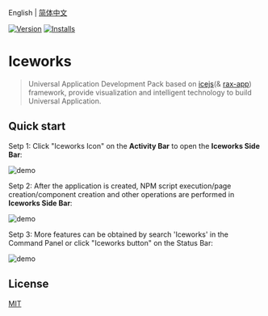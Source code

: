 English | [简体中文](https://github.com/ice-lab/iceworks/blob/master/extensions/iceworks/README.md)

[![Version](https://vsmarketplacebadge.apphb.com/version/iceworks-team.iceworks.svg)](https://marketplace.visualstudio.com/items?itemName=iceworks-team.iceworks)
[![Installs](https://vsmarketplacebadge.apphb.com/installs-short/iceworks-team.iceworks.svg)](https://marketplace.visualstudio.com/items?itemName=iceworks-team.iceworks)

# Iceworks

> Universal Application Development Pack based on [icejs](https://ice.work/)(& [rax-app](https://rax.js.org/)) framework, provide visualization and intelligent technology to build Universal Application.

## Quick start

Setp 1: Click "Iceworks Icon" on the **Activity Bar** to open the **Iceworks Side Bar**:

![demo](https://img.alicdn.com/tfs/TB1aRI.RHr1gK0jSZFDXXb9yVXa-1024-768.png_790x10000.jpg)

Setp 2: After the application is created, NPM script execution/page creation/component creation and other operations are performed in **Iceworks Side Bar**:

![demo](https://img.alicdn.com/tfs/TB1lyV9inM11u4jSZPxXXahcXXa-1024-768.png_790x10000.jpg)

Setp 3: More features can be obtained by search 'Iceworks' in the Command Panel or click "Iceworks button" on the Status Bar:

![demo](https://img.alicdn.com/tfs/TB1ickZRQL0gK0jSZFtXXXQCXXa-1024-768.png_790x10000.jpg)

## License

[MIT](https://github.com/ice-lab/iceworks/blob/master/LICENSE)
